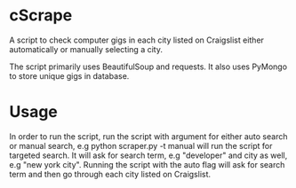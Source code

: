 # cScrape

A script to check computer gigs in each city listed on Craigslist either automatically or manually selecting a city.

The script primarily uses BeautifulSoup and requests. It also uses PyMongo to store unique gigs in database. 

# Usage

In order to run the script, run the script with argument for either auto search or manual search, e.g
python scraper.py -t manual will run the script for targeted search. It will ask for search term, e.g "developer" and 
city as well, e.g "new york city". Running the script with the auto flag will ask for search term and then go through each city listed 
on Craigslist.
